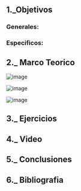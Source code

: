 ## 1._Objetivos 
### Generales: 

### Especificos: 

## 2._ Marco Teorico

![image](https://user-images.githubusercontent.com/116705680/207533573-c1d4d7b0-7e0c-413f-9b87-b80cb8c42902.png)

![image](https://user-images.githubusercontent.com/116705680/207551447-56a853e3-8060-4b48-b942-de13769f174b.png)

![image](https://user-images.githubusercontent.com/116705680/207567981-1cd2ba25-f87c-40d6-84ab-882c3e428a22.png)



## 3._ Ejercicios

## 4._ Video 

## 5._ Conclusiones

## 6._ Bibliografia 
